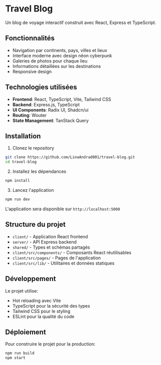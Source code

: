# Travel Blog

Un blog de voyage interactif construit avec React, Express et TypeScript.

## Fonctionnalités

- Navigation par continents, pays, villes et lieux
- Interface moderne avec design néon cyberpunk
- Galeries de photos pour chaque lieu
- Informations détaillées sur les destinations
- Responsive design

## Technologies utilisées

- **Frontend**: React, TypeScript, Vite, Tailwind CSS
- **Backend**: Express.js, TypeScript
- **UI Components**: Radix UI, Shadcn/ui
- **Routing**: Wouter
- **State Management**: TanStack Query

## Installation

1. Clonez le repository
```bash
git clone https://github.com/LinaAndrad001/travel-blog.git
cd travel-blog
```

2. Installez les dépendances
```bash
npm install
```

3. Lancez l'application
```bash
npm run dev
```

L'application sera disponible sur `http://localhost:5000`

## Structure du projet

- `client/` - Application React frontend
- `server/` - API Express backend
- `shared/` - Types et schémas partagés
- `client/src/components/` - Composants React réutilisables
- `client/src/pages/` - Pages de l'application
- `client/src/lib/` - Utilitaires et données statiques

## Développement

Le projet utilise:
- Hot reloading avec Vite
- TypeScript pour la sécurité des types
- Tailwind CSS pour le styling
- ESLint pour la qualité du code

## Déploiement

Pour construire le projet pour la production:

```bash
npm run build
npm start
```